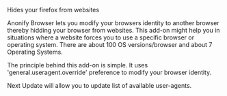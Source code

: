 Hides your firefox from websites

Anonify Browser lets you modify your browsers identity to another browser thereby hidding your browser from websites. This add-on might help you in situations where a website forces you to use a specific browser or operating system. There are about 100 OS versions/browser and about 7 Operating Systems.

The principle behind this add-on is simple. It uses 'general.useragent.override' preference to modify your browser identity.

Next Update will allow you to update list of available user-agents.